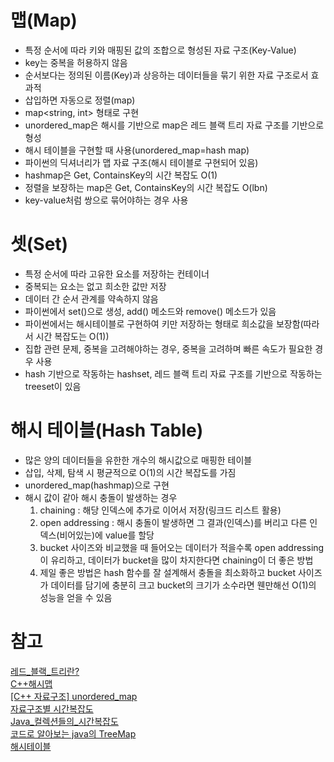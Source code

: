 # 맵(Map)
- 특정 순서에 따라 키와 매핑된 값의 조합으로 형성된 자료 구조(Key-Value)
- key는 중복을 허용하지 않음
- 순서보다는 정의된 이름(Key)과 상응하는 데이터들을 묶기 위한 자료 구조로서 효과적
- 삽입하면 자동으로 정렬(map)
- map<string, int> 형태로 구현
- unordered_map은 해시를 기반으로 map은 레드 블랙 트리 자료 구조를 기반으로 형성
- 해시 테이블을 구현할 때 사용(unordered_map=hash map)
- 파이썬의 딕셔너리가 맵 자료 구조(해시 테이블로 구현되어 있음)
- hashmap은 Get, ContainsKey의 시간 복잡도 O(1)
- 정렬을 보장하는 map은 Get, ContainsKey의 시간 복잡도 O(lbn)
- key-value처럼 쌍으로 묶어야하는 경우 사용

# 셋(Set)
- 특정 순서에 따라 고유한 요소를 저장하는 컨테이너
- 중복되는 요소는 없고 희소한 값만 저장
- 데이터 간 순서 관계를 약속하지 않음
- 파이썬에서 set()으로 생성, add() 메소드와 remove() 메소드가 있음
- 파이썬에서는 해시테이블로 구현하여 키만 저장하는 형태로 희소값을 보장함(따라서 시간 복잡도는 O(1))
- 집합 관련 문제, 중복을 고려해야하는 경우, 중복을 고려하며 빠른 속도가 필요한 경우 사용
- hash 기반으로 작동하는 hashset, 레드 블랙 트리 자료 구조를 기반으로 작동하는 treeset이 있음

# 해시 테이블(Hash Table)
- 많은 양의 데이터들을 유한한 개수의 해시값으로 매핑한 테이블
- 삽입, 삭제, 탐색 시 평균적으로 O(1)의 시간 복잡도를 가짐
- unordered_map(hashmap)으로 구현
- 해시 값이 같아 해시 충돌이 발생하는 경우  
    1) chaining : 해당 인덱스에 추가로 이어서 저장(링크드 리스트 활용)
    2) open addressing : 해시 충돌이 발생하면 그 결과(인덱스)를 버리고 다른 인덱스(비어있는)에 value를 할당
    3) bucket 사이즈와 비교했을 때 들어오는 데이터가 적을수록 open addressing이 유리하고, 데이터가 bucket을 많이 차지한다면 chaining이 더 좋은 방법
    4) 제일 좋은 방법은 hash 함수를 잘 설계해서 충돌을 최소화하고 bucket 사이즈가 데이터를 담기에 충분히 크고 bucket의 크기가 소수라면 웬만해선 O(1)의 성능을 얻을 수 있음

# 참고
[레드_블랙_트리란?](https://suhwanc.tistory.com/197?category=730826)  
[C++해시맵](https://woo-dev.tistory.com/106)  
[[C++ 자료구조] unordered_map](https://dalgong2.tistory.com/27)  
[자료구조별 시간복잡도](https://sophia2730.tistory.com/entry/Data-Structure-%EC%9E%90%EB%A3%8C%EA%B5%AC%EC%A1%B0%EB%B3%84-%EC%8B%9C%EA%B0%84%EB%B3%B5%EC%9E%A1%EB%8F%84)  
[Java_컬렉션들의_시간복잡도](https://hbase.tistory.com/185#:~:text=HashSet%EC%97%90%EC%84%9C%20next()%20%EB%A9%94%EC%86%8C%EB%93%9C,%EC%9D%98%20%EC%82%AC%EC%9D%B4%EC%A6%88%EB%A5%BC%20%EC%9D%98%EB%AF%B8%ED%95%9C%EB%8B%A4.)  
[코드로 알아보는 java의 TreeMap](https://sabarada.tistory.com/139)  
[해시테이블](https://velog.io/@edie_ko/hashtable-with-js#:~:text=Hash%20table(hash%20map)%EC%9D%B4%EB%9E%80,%EC%82%BC%EC%95%84%20%EB%8D%B0%EC%9D%B4%ED%84%B0%EB%A5%BC%20%EC%A0%80%EC%9E%A5%ED%95%9C%EB%8B%A4.)
